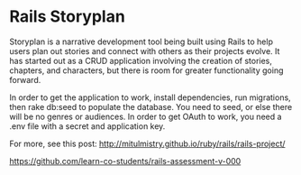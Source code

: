 # Rails Storyplan
Storyplan is a narrative development tool being built using Rails to help users plan out stories and connect with others as their projects evolve. It has started out as a CRUD application involving the creation of stories, chapters, and characters, but there is room for greater functionality going forward.

In order to get the application to work, install dependencies, run migrations, then rake db:seed to populate the database. You need to seed, or else there will be no genres or audiences. In order to get OAuth to work, you need a .env file with a secret and application key.

For more, see this post: http://mitulmistry.github.io/ruby/rails/rails-project/

https://github.com/learn-co-students/rails-assessment-v-000
